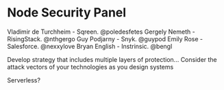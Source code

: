 # Node Security Panel

Vladimir de Turchheim - Sqreen. @poledesfetes
Gergely Nemeth - RisingStack. @nthgergo
Guy Podjarny - Snyk. @guypod
Emily Rose - Salesforce. @nexxylove
Bryan English - Instrinsic. @bengl

Develop strategy that includes multiple layers of protection... Consider the attack vectors of your technologies as you design systems

Serverless?     